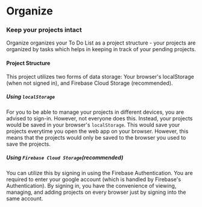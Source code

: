 # Organize
### Keep your projects intact

Organize organizes your To Do List as a project structure - your projects are organized by tasks which helps in keeping in track of your pending projects.


#### Project Structure
This project utilizes two forms of data storage: Your browser's localStorage (when not signed in), and Firebase Cloud Storage (recommended).

##### Using ```localStorage```
For you to be able to manage your projects in different devices, you are advised to sign-in. However, not everyone does this. Instead, your projects would be saved in your browser's ```localStorage```. This would save your projects everytime you open the web app on your browser. However, this means that the projects would only be saved to the browser you used to save the projects.

##### Using ```Firebase Cloud Storage```(recommended)
You can utilize this by signing in using the Firebase Authentication. You are required to enter your google account (which is handled by Firebase's Authentication). By signing in, you have the convenience of viewing, managing, and adding projects on every browser just by signing into the same account.
